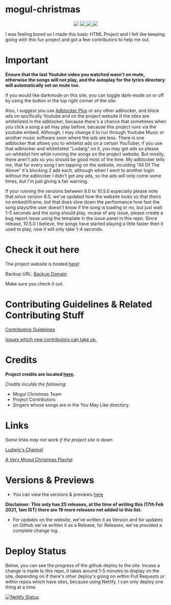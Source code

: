 # mogul-christmas

<div align="center">
<img src="https://github-size-badge.herokuapp.com/KendallDoesCoding/mogul-christmas.svg" />
  <a href="https://github.com/KendallDoesCoding/mogul-christmas">
    <img src="https://img.shields.io/github/issues/KendallDoesCoding/mogul-christmas" />
  </a>
  <a href="https://github.com/KendallDoesCoding/mogul-christmas/pulls">
    <img src="https://img.shields.io/github/issues-pr/KendallDoesCoding/mogul-christmas" />
  </a>
  <a href="https://github.com/KendallDoesCoding/mogul-christmas/releases">
    <img src="https://img.shields.io/github/v/release/KendallDoesCoding/mogul-christmas?include_prereleases&label=Latest%20Release" />
  </a>
</div>

I was feeling bored so I made this basic HTML Project and I felt like keeping going with this fun project and got a few contributors to help me out.

# Important

**Ensure that the last Youtube video you watched wasn't on mute, otherwise the songs will not play, and the autoplay for the lyrics directory will automatically set on mute too.**

If you would like darkmode on this site, you can toggle dark-mode on or off by using the button in the top right corner of the site.

Also, I suggest you use [Adblocker Plus](https://mogulchristmas.kendalldoescoding.gq/adblockerplus) or any other adblocker, and block ads on spcifically Youtube and on the project website if the sites are whitelisted in the adblocker, because there's a chance that sometimes when you click a song a ad may play before, because this project runs via the youtube embed. Although, I may change it to run through Youtube Music or another music software soon where the ads are less. There is one adblocker that allows you to whitelist ads on a certain YouTuber, if you use that adblocker and whitelisted "Ludwig" on it, you may get ads so please un-whitelist him while running the songs on the project website. But mostly, there aren't ads so you should be good most of the time. My adblocker tells me, that for every song I am tapping on the website, inculding "All Of The Above" it's blocking 2 ads each, although when I went to another login without the adblocker I didn't get any ads, so the ads will only come some times, but I'm just giving a fair warning.

If your running the versions between 8.0 to 10.5.0 especially please note that since version 8.0, we've updated how the website looks so that theirs no embed/iframe, but that does slow down the performance how fast the song plays/the user doesn't know if the song is loading or no, but just wait 1-5 seconds and the song should play, incase of any issue, please create a bug report issue using the template in the issue panel in this repo. Since release, 10.5.0 I believe, the songs have started playing a little faster then it used to play, now it will only take 1-4 seconds.

# Check it out here

The project website is hosted [here](https://kendalldoescoding.gq/mogulchristmas)!

Backup URL: [Backup Domain](https://mogulchristmas.netlify.app)

Make sure you check it out.

# Contributing Guidelines & Related Contributing Stuff

[Contributing Guidelines](./.github/CONTRIBUTING.md)

[Issues which new contributors can take up.](https://github.com/KendallDoesCoding/mogul-christmas/contribute)

# Credits

**Project credits are located [here](https://mogulchristmas.kendalldoescoding.gq/credits).**

_Credits inculde the following_:

- Mogul Christmas Team
- Project Contributors
- Singers whose songs are in the You May Like directory.

# Links

_Some links may not work if the project site is down_

[Ludwig's Channel](https://mogulchristmas.kendalldoescoding.gq/ludwig)

[A Very Mogul Christmas Playlist](https://mogulchristmas.kendalldoescoding.gq/playlist)

# Versions & Previews

- You can view the versions & previews [here](https://mogulchristmas.kendalldoescoding.gq/versionsandpreviews)

**Disclaimer: This only has 25 releases, at the time of writing this (17th Feb 2021, 1am IST) there are 19 more releases not added to this list.**

- For updates on the website, we've written it as Version and for updates on Github we've written it as a Release, for Releases, we've provided a complete change log.

# Deploy Status

Below, you can see the progress of the github deploy to the site. Incase a change is made to this repo, it takes around 1-5 minutes to display on the site, depending on if there's other deploy's going on within Pull Requests or within repos which have sites, because using Netlify, I can only deploy one thing at a time.

[![Netlify Status](https://api.netlify.com/api/v1/badges/c9a61158-0ccb-489e-ba45-85eafcf4bc3b/deploy-status)](https://app.netlify.com/sites/mogulchristmas/deploys)
